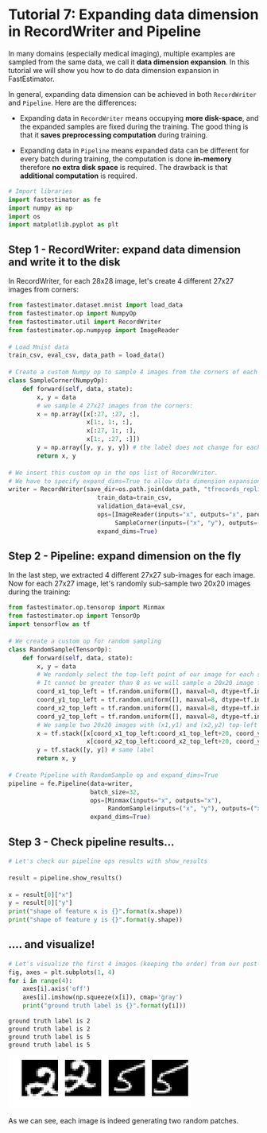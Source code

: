# Tutorial 7: Expanding data dimension in RecordWriter and Pipeline

In many domains (especially medical imaging), multiple examples are sampled from the same data, we call it __data dimension expansion__. In this tutorial we will show you how to do data dimension expansion in FastEstimator.

In general, expanding data dimension can be achieved in both `RecordWriter` and `Pipeline`. Here are the differences:

* Expanding data in `RecordWriter` means occupying __more disk-space__, and the expanded samples are fixed during the training. The good thing is that it __saves preprocessing computation__ during training.

* Expanding data in `Pipeline` means expanded data can be different for every batch during training, the computation is done __in-memory__ therefore __no extra disk space__ is required. The drawback is that __additional computation__ is required.


```python
# Import libraries
import fastestimator as fe
import numpy as np
import os
import matplotlib.pyplot as plt
```

## Step 1 - RecordWriter: expand data dimension and write it to the disk

In RecordWriter, for each 28x28 image, let's create 4 different 27x27 images from corners:


```python
from fastestimator.dataset.mnist import load_data
from fastestimator.op import NumpyOp
from fastestimator.util import RecordWriter
from fastestimator.op.numpyop import ImageReader

# Load Mnist data
train_csv, eval_csv, data_path = load_data()

# Create a custom Numpy op to sample 4 images from the corners of each image
class SampleCorner(NumpyOp):
    def forward(self, data, state):
        x, y = data
        # we sample 4 27x27 images from the corners:
        x = np.array([x[:27, :27, :],
                      x[1:, 1:, :],
                      x[:27, 1:, :],
                      x[1:, :27, :]])
        y = np.array([y, y, y, y]) # the label does not change for each sampled image
        return x, y

# We insert this custom op in the ops list of RecordWriter.
# We have to specify expand_dims=True to allow data dimension expansion.
writer = RecordWriter(save_dir=os.path.join(data_path, "tfrecords_replicate"),
                         train_data=train_csv,
                         validation_data=eval_csv,
                         ops=[ImageReader(inputs="x", outputs="x", parent_path=data_path, grey_scale=True),
                              SampleCorner(inputs=("x", "y"), outputs=("x", "y"))],
                         expand_dims=True)
```

## Step 2 - Pipeline: expand dimension on the fly

In the last step, we extracted 4 different 27x27 sub-images for each image. Now for each 27x27 image, let's randomly sub-sample two 20x20 images during the training:


```python
from fastestimator.op.tensorop import Minmax
from fastestimator.op import TensorOp
import tensorflow as tf

# We create a custom op for random sampling
class RandomSample(TensorOp):
    def forward(self, data, state):
        x, y = data
        # We randomly select the top-left point of our image for each sample (x and y coordinate)
        # It cannot be greater than 8 as we will sample a 20x20 image from a 27x27 one
        coord_x1_top_left = tf.random.uniform([], maxval=8, dtype=tf.int32)
        coord_y1_top_left = tf.random.uniform([], maxval=8, dtype=tf.int32)
        coord_x2_top_left = tf.random.uniform([], maxval=8, dtype=tf.int32)
        coord_y2_top_left = tf.random.uniform([], maxval=8, dtype=tf.int32)
        # We sample two 20x20 images with (x1,y1) and (x2,y2) top-left corner.
        x = tf.stack([x[coord_x1_top_left:coord_x1_top_left+20, coord_y1_top_left:coord_y1_top_left+20, :],
                      x[coord_x2_top_left:coord_x2_top_left+20, coord_y2_top_left:coord_y2_top_left+20, :]])
        y = tf.stack([y, y]) # same label
        return x, y

# Create Pipeline with RandomSample op and expand_dims=True
pipeline = fe.Pipeline(data=writer,
                       batch_size=32,
                       ops=[Minmax(inputs="x", outputs="x"),
                            RandomSample(inputs=("x", "y"), outputs=("x", "y"))],
                       expand_dims=True)
```

## Step 3 - Check pipeline results...


```python
# Let's check our pipeline ops results with show_results

result = pipeline.show_results()

x = result[0]["x"]
y = result[0]["y"]
print("shape of feature x is {}".format(x.shape))
print("shape of feature y is {}".format(y.shape))
```

## .... and visualize!


```python
# Let's visualize the first 4 images (keeping the order) from our post-pipeline data:
fig, axes = plt.subplots(1, 4)
for i in range(4):
    axes[i].axis('off')
    axes[i].imshow(np.squeeze(x[i]), cmap='gray')
    print("ground truth label is {}".format(y[i]))
```

    ground truth label is 2
    ground truth label is 2
    ground truth label is 5
    ground truth label is 5



![png](assets/tutorial/t07_expand_data_dimension_files/t07_expand_data_dimension_9_1.png)


As we can see, each image is indeed generating two random patches.
